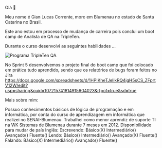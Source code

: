 Olá 👋

Meu nome é Gian Lucas Corrente, moro em Blumenau no estado de Santa Catarina no Brasil.

Este ano estou em processo de mudança de carreira pois conclui um boot camp de Analista de QA na TripleTen.

Durante o curso desenvolvi as seguintes habilidades ...

![Programa TripleTen QA](https://github.com/Gian-Lucas/Gian-Lucas/assets/168639413/df25f020-d3fe-4ed7-aebb-04e12fc601c3)

No Sprint 5 desenvolvemos o projeto final do boot camp que foi colocado em prática tudo aprendido, sendo que os relatórios de bugs foram feitos no Jira
https://docs.google.com/spreadsheets/d/1HPIKheTJelikRQ4jgH5sCS_ZFprtV12W/edit?usp=sharing&ouid=107215741814915604023&rtpof=true&sd=true

Mais sobre mim:

Possuo conhecimentos básicos de lógica de programação e em informática, por conta do curso de aprendizagem em informática que realizei no SENAI-Blumenau.
Trabalhei como menor aprendiz de suporte TI na WK Sistemas de Blumenau durante 7 meses em 2012.
Disponibilidade para mudar de país
Inglês: 
Escrevendo: Básico(X) Intermediário() Avançado() Fluente() 
Lendo: Básico() Intermediário() Avançado(X) Fluente()
Falando: Básico(X) Intermediário() Avançado() Fluente()
